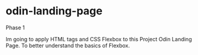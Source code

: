 # odin-landing-page
Phase 1 

Im going to apply HTML tags and CSS Flexbox to this Project Odin Landing Page.
To better understand the basics of Flexbox.
